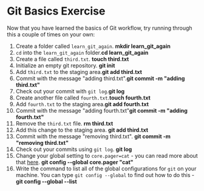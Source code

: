 # Git Basics Exercise

Now that you have learned the basics of Git workflow, try running through this a couple of times on your own:

1. Create a folder called `learn_git_again`. **mkdir learn_git_again**
2. `cd` into the `learn_git_again` folder.**cd learn_git_again**
3. Create a file called `third.txt`. **touch third.txt**
4. Initialize an empty git repository. **git init**
5. Add `third.txt` to the staging area.**git add third.txt**
6. Commit with the message "adding third.txt".**git commit -m "adding third.txt"**
7. Check out your commit with `git log`.**git log**
8. Create another file called `fourth.txt`.**touch fourth.txt**
9. Add `fourth.txt` to the staging area.**git add fourth.txt**
10. Commit with the message "adding fourth.txt"**git commit -m "adding fourth.txt"**
11. Remove the `third.txt` file. **rm third.txt**
12. Add this change to the staging area. **git add third.txt**
13. Commit with the message "removing third.txt". **git commit -m "removing third.txt"**
14. Check out your commits using `git log`. **git log**
15. Change your global setting to `core.pager=cat` - you can read more about that [here](https://git-scm.com/book/en/v2/Customizing-Git-Git-Configuration). **git config --global core.pager "cat"**
16. Write the command to list all of the global configurations for `git` on your machine. You can type `git config --global` to find out how to do this - **git config --global --list**